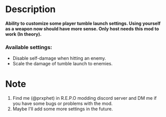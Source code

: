 # Description
**Ability to customize some player tumble launch settings. Using yourself as a weapon now should have more sense. Only host needs this mod to work (In theory).**

### Available settings:
* Disable self-damage when hitting an enemy.
* Scale the damage of tumble launch to enemies.

# Note
1. Find me (@prxphet) in R.E.P.O modding discord server and DM me if you have some bugs or problems with the mod.
2. Maybe I'll add some more settings in the future.